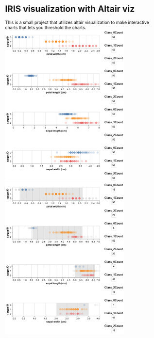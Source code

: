 # IRIS visualization with Altair viz
This is a small project that utilizes altair visualization to make interactive charts that lets you threshold the charts.
<img src = "images/no_selection.png" height = "500">
<img src = "images/selection.png" height = "500">

